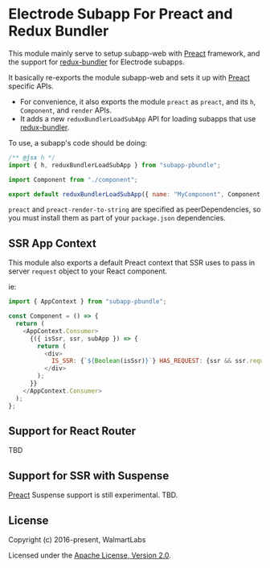 # Electrode Subapp For Preact and Redux Bundler

This module mainly serve to setup subapp-web with [Preact] framework, and the support for [redux-bundler] for Electrode subapps.

It basically re-exports the module subapp-web and sets it up with [Preact] specific APIs.

- For convenience, it also exports the module `preact` as `preact`, and its `h`, `Component`, and `render` APIs.
- It adds a new `reduxBundlerLoadSubApp` API for loading subapps that use [redux-bundler].

To use, a subapp's code should be doing:

```js
/** @jsx h */
import { h, reduxBundlerLoadSubApp } from "subapp-pbundle";

import Component from "./component";

export default reduxBundlerLoadSubApp({ name: "MyComponent", Component });
```

`preact` and `preact-render-to-string` are specified as peerDependencies, so you must install them as part of your `package.json` dependencies.

## SSR App Context

This module also exports a default Preact context that SSR uses to pass in server `request` object to your React component.

ie:

```js
import { AppContext } from "subapp-pbundle";

const Component = () => {
  return (
    <AppContext.Consumer>
      {({ isSsr, ssr, subApp }) => {
        return (
          <div>
            IS_SSR: {`${Boolean(isSsr)}`} HAS_REQUEST: {ssr && ssr.request ? "yes" : "no"}
          </div>
        );
      }}
    </AppContext.Consumer>
  );
};
```

## Support for React Router

TBD

## Support for SSR with Suspense

[Preact] Suspense support is still experimental. TBD.

## License

Copyright (c) 2016-present, WalmartLabs

Licensed under the [Apache License, Version 2.0].

[apache license, version 2.0]: https://www.apache.org/licenses/LICENSE-2.0
[preact-router]: https://www.npmjs.com/package/preact-router
[preact]: https://preactjs.com/
[redux-bundler]: https://reduxbundler.com/
